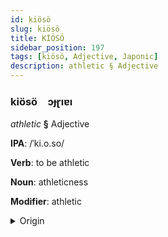 ```yaml
---
id: kiösö
slug: kiösö
title: KİÖSÖ
sidebar_position: 197
tags: [kiösö, Adjective, Japonic]
description: athletic § Adjective
---
```


### kiösö&emsp;<span kind="abugida">ɔɟɽıɐı</span>

*athletic* **§** Adjective

**IPA**: /ˈki.o.so/

**Verb**: to be athletic

**Noun**: athleticness

**Modifier**: athletic

<details>
    <summary>Origin</summary>
    Japanese 強壮 kyōsō [kʲo̞ːso̞ː]<br/>
    <em>Japonic Language Family</em>
</details>